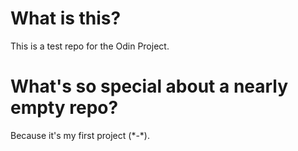 # What is this?
This is a test repo for the Odin Project.

# What's so special about a nearly empty repo?
Because it's my first project (\*-\*).
